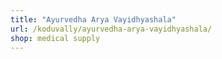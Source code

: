 ```yaml
---
title: "Ayurvedha Arya Vayidhyashala"
url: /koduvally/ayurvedha-arya-vayidhyashala/
shop: medical supply
---
```

